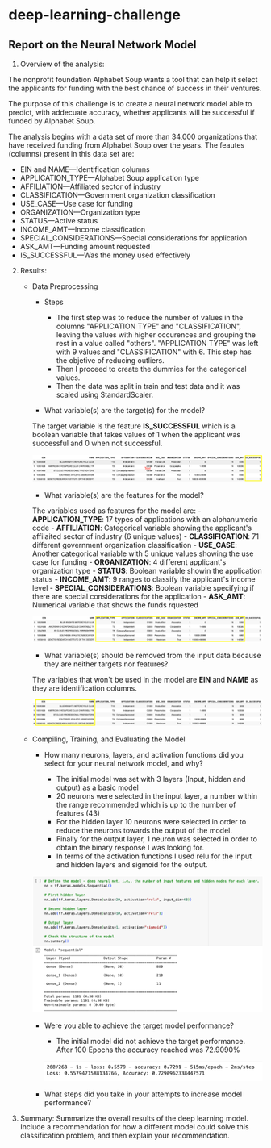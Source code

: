 # deep-learning-challenge

## Report on the Neural Network Model

1. Overview of the analysis:

The nonprofit foundation Alphabet Soup wants a tool that can help it select the applicants for funding with the best chance of success in their ventures.

The purpose of this challenge is to create a neural network model able to predict, with addecuate accuracy, whether applicants will be successful if funded by Alphabet Soup.

The analysis begins with a data set of more than 34,000 organizations that have received funding from Alphabet Soup over the years. The feautes (columns) present in this data set are:
- EIN and NAME—Identification columns
- APPLICATION_TYPE—Alphabet Soup application type
- AFFILIATION—Affiliated sector of industry
- CLASSIFICATION—Government organization classification
- USE_CASE—Use case for funding
- ORGANIZATION—Organization type
- STATUS—Active status
- INCOME_AMT—Income classification
- SPECIAL_CONSIDERATIONS—Special considerations for application
- ASK_AMT—Funding amount requested
- IS_SUCCESSFUL—Was the money used effectively

2. Results:
    - Data Preprocessing
        - Steps
            - The first step was to reduce the number of values in the columns "APPLICATION TYPE" and "CLASSIFICATION", leaving the values with higher occurences and grouping the rest in a value called "others". "APPLICATION TYPE" was left with 9 values and "CLASSIFICATION" with 6. This step has the objetive of reducing outliers.
            - Then I proceed to create the dummies for the categorical values.
            - Then the data was split in train and test data and it was scaled using StandardScaler.

        - What variable(s) are the target(s) for the model?

        The target variable is the feature **IS_SUCCESSFUL** which is a boolean variable that takes values of 1 when the applicant was successful and 0 when not successful.

        ![](Pics/target_variable.png)

        - What variable(s) are the features for the model?

        The variables used as features for the model are:
            - **APPLICATION_TYPE**: 17 types of applications with an alphanumeric code
            - **AFFILIATION**: Categorical variable showing the applicant's affilaited sector of industry (6 unique values)
            - **CLASSIFICATION**: 71 different government organization classification
            - **USE_CASE**: Another categorical variable with 5 unique values showing the use case for funding
            - **ORGANIZATION**: 4 different applicant's organization type
            - **STATUS**: Boolean variable showin the application status
            - **INCOME_AMT**: 9 ranges to classify the applicant's income level
            - **SPECIAL_CONSIDERATIONS**: Boolean variable specifying if there are special considerations for the application
            - **ASK_AMT**: Numerical variable that shows the funds rquested

        ![](Pics/features.png)

        - What variable(s) should be removed from the input data because they are neither targets nor features?

        The variables that won't be used in the model are **EIN** and **NAME** as they are identification columns.

        ![](Pics/id_variables.png)

    - Compiling, Training, and Evaluating the Model

        - How many neurons, layers, and activation functions did you select for your neural network model, and why?

            - The initial model was set with 3 layers (Input, hidden and output) as a basic model
            - 20 neurons were selected in the input layer, a number within the range recommended which is up to the number of features (43)
            - For the hidden layer 10 neurons were selected in order to reduce the neurons towards the output of the model.
            - Finally for the output layer, 1 neuron was selected in order to obtain the binary response I was looking for.
            - In terms of the activation functions I used relu for the input and hidden layers and sigmoid for the output.

        ![](Pics/initial_model.png)

        - Were you able to achieve the target model performance?

            - The initial model did not achieve the target performance. After 100 Epochs the accuracy reached was 72.9090%

            ![](Pics/initial_accuracy.png)

        - What steps did you take in your attempts to increase model performance?

3. Summary: Summarize the overall results of the deep learning model. Include a recommendation for how a different model could solve this classification problem, and then explain your recommendation.
